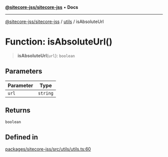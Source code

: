 [**@sitecore-jss/sitecore-jss**](../../README.md) • **Docs**

***

[@sitecore-jss/sitecore-jss](../../README.md) / [utils](../README.md) / isAbsoluteUrl

# Function: isAbsoluteUrl()

> **isAbsoluteUrl**(`url`): `boolean`

## Parameters

| Parameter | Type |
| ------ | ------ |
| `url` | `string` |

## Returns

`boolean`

## Defined in

[packages/sitecore-jss/src/utils/utils.ts:60](https://github.com/Sitecore/jss/blob/128550df8a6d97c68d280bb21ab377d096352bb5/packages/sitecore-jss/src/utils/utils.ts#L60)
